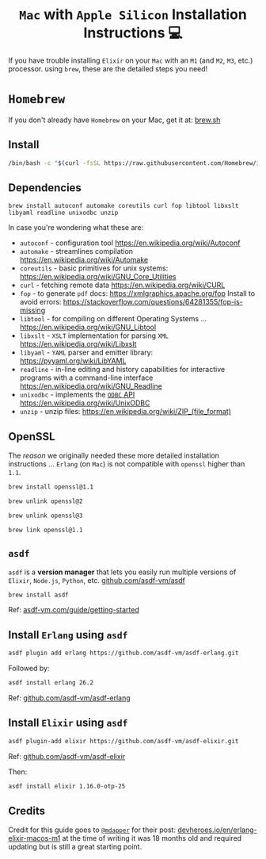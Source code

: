 <div align="center">

# `Mac` with `Apple Silicon` Installation Instructions 💻

</div>

If you have trouble installing `Elixir`
on your `Mac` 
with an `M1` (and `M2`, `M3`, etc.) processor.
using `brew`,
these are the detailed steps you need!

# `Homebrew`

If you don't already have `Homebrew` on your Mac,
get it at: 
[brew.sh](https://brew.sh/)


## Install

```sh
/bin/bash -c "$(curl -fsSL https://raw.githubusercontent.com/Homebrew/install/HEAD/install.sh)"
```


## Dependencies

```
brew install autoconf automake coreutils curl fop libtool libxslt libyaml readline unixodbc unzip
```

In case you're wondering what these are:

+ `autoconf` - configuration tool
  https://en.wikipedia.org/wiki/Autoconf
+ `automake` - streamlines compilation
  https://en.wikipedia.org/wiki/Automake
+ `coreutils` - basic primitives for unix systems:
  https://en.wikipedia.org/wiki/GNU_Core_Utilities
+ `curl` - fetching remote data
  https://en.wikipedia.org/wiki/CURL
+ `fop` - to generate `pdf` docs: https://xmlgraphics.apache.org/fop 
  Install to avoid errors:
  https://stackoverflow.com/questions/64281355/fop-is-missing
+ `libtool` - for compiling on different Operating Systems ...
  https://en.wikipedia.org/wiki/GNU_Libtool
+ `libxslt` - `XSLT` implementation for parsing `XML`
  https://en.wikipedia.org/wiki/Libxslt
+ `libyaml` - `YAML` parser and emitter library: 
  https://pyyaml.org/wiki/LibYAML
+ `readline` - in-line editing and history capabilities for interactive programs with a command-line interface
  https://en.wikipedia.org/wiki/GNU_Readline
+ `unixodbc` - implements the [`ODBC` API](https://en.wikipedia.org/wiki/Open_Database_Connectivity)
  https://en.wikipedia.org/wiki/UnixODBC
+ `unzip` - unzip files: 
  https://en.wikipedia.org/wiki/ZIP_(file_format)


## OpenSSL

The _reason_ we originally needed these more detailed installation instructions ...
`Erlang` (on `Mac`) is not compatible with `openssl` higher than `1.1`.

```sh
brew install openssl@1.1
```

```sh
brew unlink openssl@2
```

```sh
brew unlink openssl@3
```

```sh
brew link openssl@1.1
```



## `asdf`

`asdf` is a **version manager** that lets you
easily run multiple versions of `Elixir`, `Node.js`, `Python`, etc. 
[github.com/asdf-vm/asdf](https://github.com/asdf-vm/asdf)


```sh
brew install asdf
```

Ref: 
[asdf-vm.com/guide/getting-started](https://asdf-vm.com/guide/getting-started.html)


## Install `Erlang` using `asdf`


```sh
asdf plugin add erlang https://github.com/asdf-vm/asdf-erlang.git
```

Followed by:

```sh
asdf install erlang 26.2
```

Ref: 
[github.com/asdf-vm/asdf-erlang](https://github.com/asdf-vm/asdf-erlang)


## Install `Elixir` using `asdf`

```sh
asdf plugin-add elixir https://github.com/asdf-vm/asdf-elixir.git
```

Ref:
[github.com/asdf-vm/asdf-elixir](https://github.com/asdf-vm/asdf-elixir)

Then:

```sh
asdf install elixir 1.16.0-otp-25
```





## Credits

Credit for this guide goes to 
[`@mdapper`](https://github.com/mdapper)
for their post:
[devheroes.io/en/erlang-elixir-macos-m1](https://devheroes.io/en/erlang-elixir-macos-m1/)
at the time of writing 
it was 18 months old
and required updating
but is still a great starting point.
